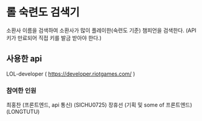 # 롤 숙련도 검색기

소환사 이름을 검색하여 소환사가 많이 플레이한(숙련도 기준) 챔피언을 검색한다.
(API 키가 만료되어 직접 키를 발금 받아야 한다.)

## 사용한 api

LOL-developer ( https://developer.riotgames.com/ )

### 참여한 인원

최홍찬 (프론트엔드, api 통신) (SICHU0725)
장휴선 (기획 및 some of 프론트엔드) (LONGTUTU)
